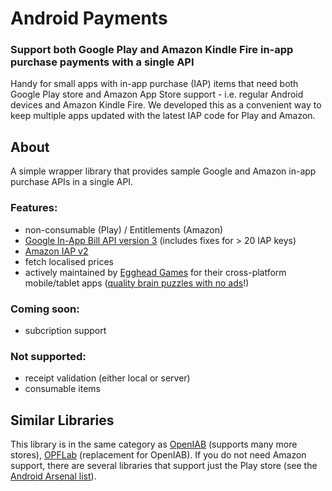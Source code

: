 # Android Payments

### Support both Google Play and Amazon Kindle Fire in-app purchase payments with a single API

Handy for small apps with in-app purchase (IAP) items that need both Google Play store and Amazon App Store support - i.e. regular Android devices and Amazon Kindle Fire.
We developed this as a convenient way to keep multiple apps updated with the latest IAP code for Play and Amazon. 

## About

A simple wrapper library that provides sample Google and Amazon in-app purchase APIs in a single API.

### Features:
 * non-consumable (Play) / Entitlements (Amazon)
 * [Google In-App Bill API version 3](https://developer.android.com/google/play/billing/billing_overview.html) (includes fixes for > 20 IAP keys)
 * [Amazon IAP v2](https://developer.amazon.com/appsandservices/apis/earn/in-app-purchasing)
 * fetch localised prices
 * actively maintained by [Egghead Games](http://eggheadgames.com) for their cross-platform mobile/tablet apps ([quality brain puzzles with no ads](https://play.google.com/store/apps/dev?id=8905223606155014113)!)

### Coming soon: 
 * subcription support
 
### Not supported:
  * receipt validation (either local or server)
  * consumable items

## Similar Libraries

This library is in the same category as [OpenIAB](https://github.com/onepf/OpenIAB) (supports many more stores), 
[OPFLab](https://github.com/onepf/OPFIab) (replacement for OpenIAB). 
If you do not need Amazon support, there are several libraries that support just the Play store (see the [Android Arsenal list](https://android-arsenal.com/tag/79)).
